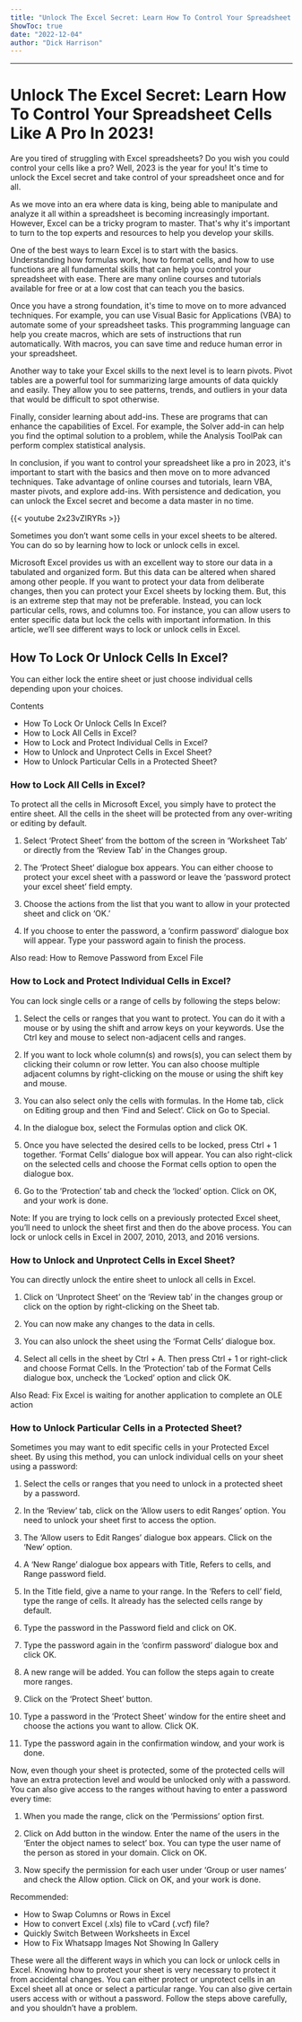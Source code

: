 ```yaml
---
title: "Unlock The Excel Secret: Learn How To Control Your Spreadsheet Cells Like A Pro In 2023!"
ShowToc: true 
date: "2022-12-04"
author: "Dick Harrison"
---
```

*****
# Unlock The Excel Secret: Learn How To Control Your Spreadsheet Cells Like A Pro In 2023!

Are you tired of struggling with Excel spreadsheets? Do you wish you could control your cells like a pro? Well, 2023 is the year for you! It's time to unlock the Excel secret and take control of your spreadsheet once and for all.

As we move into an era where data is king, being able to manipulate and analyze it all within a spreadsheet is becoming increasingly important. However, Excel can be a tricky program to master. That's why it's important to turn to the top experts and resources to help you develop your skills.

One of the best ways to learn Excel is to start with the basics. Understanding how formulas work, how to format cells, and how to use functions are all fundamental skills that can help you control your spreadsheet with ease. There are many online courses and tutorials available for free or at a low cost that can teach you the basics.

Once you have a strong foundation, it's time to move on to more advanced techniques. For example, you can use Visual Basic for Applications (VBA) to automate some of your spreadsheet tasks. This programming language can help you create macros, which are sets of instructions that run automatically. With macros, you can save time and reduce human error in your spreadsheet.

Another way to take your Excel skills to the next level is to learn pivots. Pivot tables are a powerful tool for summarizing large amounts of data quickly and easily. They allow you to see patterns, trends, and outliers in your data that would be difficult to spot otherwise.

Finally, consider learning about add-ins. These are programs that can enhance the capabilities of Excel. For example, the Solver add-in can help you find the optimal solution to a problem, while the Analysis ToolPak can perform complex statistical analysis.

In conclusion, if you want to control your spreadsheet like a pro in 2023, it's important to start with the basics and then move on to more advanced techniques. Take advantage of online courses and tutorials, learn VBA, master pivots, and explore add-ins. With persistence and dedication, you can unlock the Excel secret and become a data master in no time.

{{< youtube 2x23vZIRYRs >}} 



Sometimes you don’t want some cells in your excel sheets to be altered. You can do so by learning how to lock or unlock cells in excel. 
 
Microsoft Excel provides us with an excellent way to store our data in a tabulated and organized form. But this data can be altered when shared among other people. If you want to protect your data from deliberate changes, then you can protect your Excel sheets by locking them. But, this is an extreme step that may not be preferable. Instead, you can lock particular cells, rows, and columns too. For instance, you can allow users to enter specific data but lock the cells with important information. In this article, we’ll see different ways to lock or unlock cells in Excel.
 

 
## How To Lock Or Unlock Cells In Excel?
 
You can either lock the entire sheet or just choose individual cells depending upon your choices.
 
Contents
 
- How To Lock Or Unlock Cells In Excel?
 - How to Lock All Cells in Excel?
 - How to Lock and Protect Individual Cells in Excel?
 - How to Unlock and Unprotect Cells in Excel Sheet?
 - How to Unlock Particular Cells in a Protected Sheet?

 
### How to Lock All Cells in Excel?
 
To protect all the cells in Microsoft Excel, you simply have to protect the entire sheet. All the cells in the sheet will be protected from any over-writing or editing by default.
 
1. Select ‘Protect Sheet’ from the bottom of the screen in ‘Worksheet Tab’ or directly from the ‘Review Tab’ in the Changes group.
 
2. The ‘Protect Sheet’ dialogue box appears. You can either choose to protect your excel sheet with a password or leave the ‘password protect your excel sheet’ field empty. 
 
3. Choose the actions from the list that you want to allow in your protected sheet and click on ‘OK.’
 
4. If you choose to enter the password, a ‘confirm password’ dialogue box will appear. Type your password again to finish the process.
 
Also read: How to Remove Password from Excel File
 
### How to Lock and Protect Individual Cells in Excel?
 
You can lock single cells or a range of cells by following the steps below:
 
1. Select the cells or ranges that you want to protect. You can do it with a mouse or by using the shift and arrow keys on your keywords. Use the Ctrl key and mouse to select non-adjacent cells and ranges.
 
2. If you want to lock whole column(s) and rows(s), you can select them by clicking their column or row letter. You can also choose multiple adjacent columns by right-clicking on the mouse or using the shift key and mouse.
 
3. You can also select only the cells with formulas. In the Home tab, click on Editing group and then ‘Find and Select’. Click on Go to Special.
 
4. In the dialogue box, select the Formulas option and click OK.
 
5. Once you have selected the desired cells to be locked, press Ctrl + 1 together. ‘Format Cells’ dialogue box will appear. You can also right-click on the selected cells and choose the Format cells option to open the dialogue box.
 
6. Go to the ‘Protection’ tab and check the ‘locked’ option. Click on OK, and your work is done.
 
Note: If you are trying to lock cells on a previously protected Excel sheet, you’ll need to unlock the sheet first and then do the above process. You can lock or unlock cells in Excel in 2007, 2010, 2013, and 2016 versions.
 
### How to Unlock and Unprotect Cells in Excel Sheet?
 
You can directly unlock the entire sheet to unlock all cells in Excel.
 
1. Click on ‘Unprotect Sheet’ on the ‘Review tab’ in the changes group or click on the option by right-clicking on the Sheet tab.
 
2. You can now make any changes to the data in cells.
 
3. You can also unlock the sheet using the ‘Format Cells’ dialogue box.
 
4. Select all cells in the sheet by Ctrl + A. Then press Ctrl + 1 or right-click and choose Format Cells. In the ‘Protection’ tab of the Format Cells dialogue box, uncheck the ‘Locked’ option and click OK.
 
Also Read: Fix Excel is waiting for another application to complete an OLE action
 
### How to Unlock Particular Cells in a Protected Sheet?
 
Sometimes you may want to edit specific cells in your Protected Excel sheet. By using this method, you can unlock individual cells on your sheet using a password:
 
1. Select the cells or ranges that you need to unlock in a protected sheet by a password.
 
2. In the ‘Review’ tab, click on the ‘Allow users to edit Ranges’ option. You need to unlock your sheet first to access the option.
 
3. The ‘Allow users to Edit Ranges’ dialogue box appears. Click on the ‘New’ option. 
 
4. A ‘New Range’ dialogue box appears with Title, Refers to cells, and Range password field.
 
5. In the Title field, give a name to your range. In the ‘Refers to cell’ field, type the range of cells. It already has the selected cells range by default.
 
6. Type the password in the Password field and click on OK.
 
7. Type the password again in the ‘confirm password’ dialogue box and click OK. 
 
8. A new range will be added. You can follow the steps again to create more ranges.
 
9. Click on the ‘Protect Sheet’ button.
 
10. Type a password in the ’Protect Sheet’ window for the entire sheet and choose the actions you want to allow. Click OK.
 
11. Type the password again in the confirmation window, and your work is done.  
 
Now, even though your sheet is protected, some of the protected cells will have an extra protection level and would be unlocked only with a password. You can also give access to the ranges without having to enter a password every time:
 
1. When you made the range, click on the ‘Permissions’ option first.
 
2. Click on Add button in the window. Enter the name of the users in the ‘Enter the object names to select’ box. You can type the user name of the person as stored in your domain. Click on OK.
 
3. Now specify the permission for each user under ‘Group or user names’ and check the Allow option. Click on OK, and your work is done.
 
Recommended:
 
- How to Swap Columns or Rows in Excel
 - How to convert Excel (.xls) file to vCard (.vcf) file?
 - Quickly Switch Between Worksheets in Excel
 - How to Fix Whatsapp Images Not Showing In Gallery

 
These were all the different ways in which you can lock or unlock cells in Excel. Knowing how to protect your sheet is very necessary to protect it from accidental changes. You can either protect or unprotect cells in an Excel sheet all at once or select a particular range. You can also give certain users access with or without a password. Follow the steps above carefully, and you shouldn’t have a problem.




